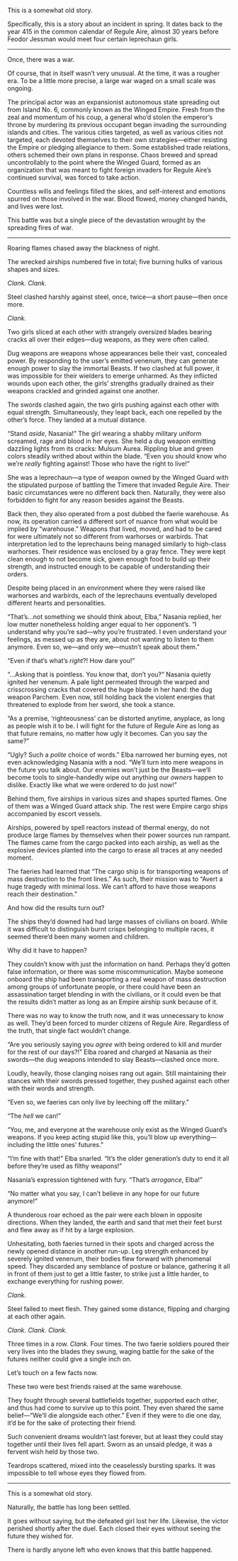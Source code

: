 This is a somewhat old story.

Specifically, this is a story about an incident in spring. It dates back to the year 415 in the common calendar of Regule Aire, almost 30 years before Feodor Jessman would meet four certain leprechaun girls.

* * *

Once, there was a war.

Of course, that in itself wasn’t very unusual. At the time, it was a rougher era. To be a little more precise, a large war waged on a small scale was ongoing.

The principal actor was an expansionist autonomous state spreading out from Island No. 6, commonly known as the Winged Empire. Fresh from the zeal and momentum of his coup, a general who’d stolen the emperor’s throne by murdering its previous occupant began invading the surrounding islands and cities. The various cities targeted, as well as various cities not targeted, each devoted themselves to their own strategies—either resisting the Empire or pledging allegiance to them. Some established trade relations, others schemed their own plans in response. Chaos brewed and spread uncontrollably to the point where the Winged Guard, formed as an organization that was meant to fight foreign invaders for Regule Aire’s continued survival, was forced to take action.

Countless wills and feelings filled the skies, and self-interest and emotions spurred on those involved in the war. Blood flowed, money changed hands, and lives were lost.

This battle was but a single piece of the devastation wrought by the spreading fires of war.

* * *

Roaring flames chased away the blackness of night.

The wrecked airships numbered five in total; five burning hulks of various shapes and sizes.

<em>Clank. Clank.</em>

Steel clashed harshly against steel, once, twice—a short pause—then once more.

<em>Clank.</em>

Two girls sliced at each other with strangely oversized blades bearing cracks all over their edges—dug weapons, as they were often called.

Dug weapons are weapons whose appearances belie their vast, concealed power. By responding to the user’s emitted venenum, they can generate enough power to slay the immortal Beasts. If two clashed at full power, it was impossible for their wielders to emerge unharmed. As they inflicted wounds upon each other, the girls’ strengths gradually drained as their weapons crackled and grinded against one another.

The swords clashed again, the two girls pushing against each other with equal strength. Simultaneously, they leapt back, each one repelled by the other’s force. They landed at a mutual distance.

“Stand <em>aside</em>, Nasania!” The girl wearing a shabby military uniform screamed, rage and blood in her eyes. She held a dug weapon emitting dazzling lights from its cracks: Mulsum Aurea. Rippling blue and green colors steadily writhed about within the blade. “Even you should know who we’re <em>really</em> fighting against! Those who have the right to live!”

She was a leprechaun—a type of weapon owned by the Winged Guard with the stipulated purpose of battling the Timere that invaded Regule Aire. Their basic circumstances were no different back then. Naturally, they were also forbidden to fight for any reason besides against the Beasts.

Back then, they also operated from a post dubbed the faerie warehouse. As now, its operation carried a different sort of nuance from what would be implied by “warehouse.” Weapons that lived, moved, and had to be cared for were ultimately not so different from warhorses or warbirds. That interpretation led to the leprechauns being managed similarly to high-class warhorses. Their residence was enclosed by a gray fence. They were kept clean enough to not become sick, given enough food to build up their strength, and instructed enough to be capable of understanding their orders.

Despite being placed in an environment where they were raised like warhorses and warbirds, each of the leprechauns eventually developed different hearts and personalities.

“That’s…not something we should think about, Elba,” Nasania replied, her low mutter nonetheless holding anger equal to her opponent’s. “I understand why you’re sad—why you’re frustrated. I even understand your feelings, as messed up as they are, about not wanting to listen to them anymore. Even so, we—and only we—mustn’t speak about them.”

“Even if that’s what’s <em>right</em>?! How dare you!”

“…Asking that is pointless. You know that, don’t you?” Nasania quietly ignited her venenum. A pale light permeated through the warped and crisscrossing cracks that covered the huge blade in her hand: the dug weapon Parchem. Even now, still holding back the violent energies that threatened to explode from her sword, she took a stance.

“As a premise, ‘righteousness’ can be distorted anytime, anyplace, as long as people wish it to be. I will fight for the future of Regule Aire as long as that future remains, no matter how ugly it becomes. Can you say the same?”

“Ugly? Such a <em>polite</em> choice of words.” Elba narrowed her burning eyes, not even acknowledging Nasania with a nod. “We’ll turn into mere weapons in the future you talk about. Our enemies won’t just be the Beasts—we’ll become tools to single-handedly wipe out anything our <em>owners</em> happen to dislike. Exactly like what we were ordered to do just now!”

Behind them, five airships in various sizes and shapes spurted flames. One of them was a Winged Guard attack ship. The rest were Empire cargo ships accompanied by escort vessels.

Airships, powered by spell reactors instead of thermal energy, do not produce large flames by themselves when their power sources run rampant. The flames came from the cargo packed into each airship, as well as the explosive devices planted into the cargo to erase all traces at any needed moment.

The faeries had learned that “The cargo ship is for transporting weapons of mass destruction to the front lines.” As such, their mission was to “Avert a huge tragedy with minimal loss. We can’t afford to have those weapons reach their destination.”

And how did the results turn out?

The ships they’d downed had had large masses of civilians on board. While it was difficult to distinguish burnt crisps belonging to multiple races, it seemed there’d been many women and children.

Why did it have to happen?

They couldn’t know with just the information on hand. Perhaps they’d gotten false information, or there was some miscommunication. Maybe someone onboard the ship had been transporting a real weapon of mass destruction among groups of unfortunate people, or there could have been an assassination target blending in with the civilians, or it could even be that the results didn’t matter as long as an Empire airship sunk because of it.

There was no way to know the truth now, and it was unnecessary to know as well. They’d been forced to murder citizens of Regule Aire. Regardless of the truth, that single fact wouldn’t change.

“Are you seriously saying you <em>agree</em> with being ordered to kill and murder for the rest of our days?!” Elba roared and charged at Nasania as their swords—the dug weapons intended to slay Beasts—clashed once more.

Loudly, heavily, those clanging noises rang out again. Still maintaining their stances with their swords pressed together, they pushed against each other with their words and strength.

“Even so, we faeries can only live by leeching off the military.”

“The <em>hell</em> we can!”

“You, me, and everyone at the warehouse only exist as the Winged Guard’s weapons. If you keep acting stupid like this, you’ll blow up everything—including the little ones’ futures.”

“I’m fine with that!” Elba snarled. “It’s the older generation’s duty to end it all before they’re used as filthy weapons!”

Nasania’s expression tightened with fury. “That’s <em>arrogance</em>, Elba!”

“No matter what you say, I can’t believe in any hope for our future anymore!”

A thunderous roar echoed as the pair were each blown in opposite directions. When they landed, the earth and sand that met their feet burst and flew away as if hit by a large explosion.

Unhesitating, both faeries turned in their spots and charged across the newly opened distance in another run-up. Leg strength enhanced by severely ignited venenum, their bodies flew forward with phenomenal speed. They discarded any semblance of posture or balance, gathering it all in front of them just to get a little faster, to strike just a little harder, to exchange everything for rushing power.

<em>Clank.</em>

Steel failed to meet flesh. They gained some distance, flipping and charging at each other again.

<em>Clank. Clank. Clank.</em>

Three times in a row. <em>Clank.</em> Four times. The two faerie soldiers poured their very lives into the blades they swung, waging battle for the sake of the futures neither could give a single inch on.

Let’s touch on a few facts now.

These two were best friends raised at the same warehouse.

They fought through several battlefields together, supported each other, and thus had come to survive up to this point. They even shared the same belief—“We’ll die alongside each other.” Even if they were to die one day, it’d be for the sake of protecting their friend.

Such convenient dreams wouldn’t last forever, but at least they could stay together until their lives fell apart. Sworn as an unsaid pledge, it was a fervent wish held by those two.

Teardrops scattered, mixed into the ceaselessly bursting sparks. It was impossible to tell whose eyes they flowed from.

* * *

This is a somewhat old story.

Naturally, the battle has long been settled.

It goes without saying, but the defeated girl lost her life. Likewise, the victor perished shortly after the duel. Each closed their eyes without seeing the future they wished for.

There is hardly anyone left who even knows that this battle happened.
